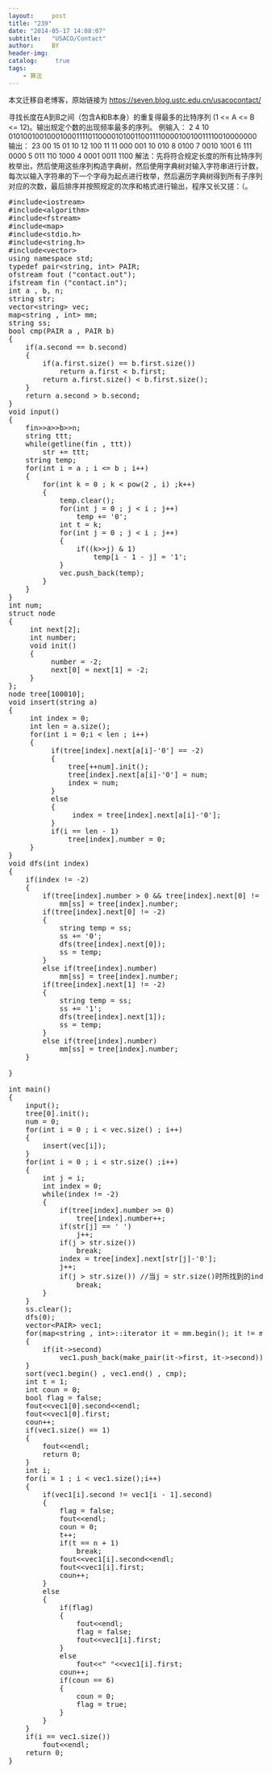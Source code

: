 ```yaml
---
layout:     post
title: "239"
date: "2014-05-17 14:08:07"
subtitle:   "USACO/Contact"
author:     BY
header-img:
catalog: 	 true
tags:
    - 算法
---
```


本文迁移自老博客，原始链接为 <https://seven.blog.ustc.edu.cn/usacocontact/>

寻找长度在A到B之间（包含A和B本身）的重复得最多的比特序列 (1 <= A <= B <= 12)。输出规定个数的出现频率最多的序列。
例输入：
2 4 10
01010010010001000111101100001010011001111000010010011110010000000
输出：
23
00
15
01 10
12
100
11
11 000 001
10
010
8
0100
7
0010 1001
6
111 0000
5
011 110 1000
4
0001 0011 1100
解法：先将符合规定长度的所有比特序列枚举出，然后使用这些序列构造字典树，然后使用字典树对输入字符串进行计数，每次以输入字符串的下一个字母为起点进行枚举，然后遍历字典树得到所有子序列对应的次数，最后排序并按照规定的次序和格式进行输出，程序又长又搓：（。
<pre class = "brush :[cpp]">
#include&lt;iostream&gt;
#include&lt;algorithm&gt;
#include&lt;fstream&gt;
#include&lt;map&gt;
#include&lt;stdio.h&gt;
#include&lt;string.h&gt;
#include&lt;vector&gt;
using namespace std;
typedef pair&lt;string, int&gt; PAIR;
ofstream fout ("contact.out");
ifstream fin ("contact.in");
int a , b, n;
string str;
vector&lt;string&gt; vec;
map&lt;string , int&gt; mm;
string ss;
bool cmp(PAIR a , PAIR b)
{
    if(a.second == b.second)
    {
        if(a.first.size() == b.first.size())
            return a.first < b.first;
        return a.first.size() < b.first.size();
    }
    return a.second > b.second;
}
void input()
{
	fin&gt;&gt;a&gt;&gt;b&gt;&gt;n;
	string ttt;
	while(getline(fin , ttt))
        str += ttt;
	string temp;
	for(int i = a ; i <= b ; i++)
	{
		for(int k = 0 ; k < pow(2 , i) ;k++)
		{
			temp.clear();
			for(int j = 0 ; j < i ; j++)
				temp += '0';
			int t = k;
			for(int j = 0 ; j < i ; j++)
			{
				if((k&gt;&gt;j) & 1)
					temp[i - 1 - j] = '1';
			}
			vec.push_back(temp);
		}
	}
}
int num;
struct node
{
     int next[2];
     int number;
     void init()
     {
          number = -2;
          next[0] = next[1] = -2;
     }
};
node tree[100010];
void insert(string a)
{
     int index = 0;
     int len = a.size();
     for(int i = 0;i < len ; i++)
     {
          if(tree[index].next[a[i]-'0'] == -2)
          {
			  tree[++num].init();
			  tree[index].next[a[i]-'0'] = num;
			  index = num;
          }
          else
          {
               index = tree[index].next[a[i]-'0'];
          }
		  if(i == len - 1)
			  tree[index].number = 0;
     }
}
void dfs(int index)
{
    if(index != -2)
    {
        if(tree[index].number > 0 && tree[index].next[0] != -2 && tree[index].next[1] != -2)
            mm[ss] = tree[index].number;
        if(tree[index].next[0] != -2)
        {
            string temp = ss;
            ss += '0';
            dfs(tree[index].next[0]);
            ss = temp;
        }
        else if(tree[index].number)
            mm[ss] = tree[index].number;
        if(tree[index].next[1] != -2)
        {
            string temp = ss;
            ss += '1';
            dfs(tree[index].next[1]);
            ss = temp;
        }
        else if(tree[index].number)
            mm[ss] = tree[index].number;
    }

}

int main()
{
	input();
	tree[0].init();
	num = 0;
	for(int i = 0 ; i < vec.size() ; i++)
	{
		insert(vec[i]);
	}
	for(int i = 0 ; i < str.size() ;i++)
	{
		int j = i;
		int index = 0;
	    while(index != -2)
		{
	    	if(tree[index].number >= 0)
				tree[index].number++;
            if(str[j] == ' ')
                j++;
            if(j > str.size())
                break;
			index = tree[index].next[str[j]-'0'];
			j++;
			if(j > str.size()) //当j = str.size()时所找到的index无效，退出
                break;
		}
	}
	ss.clear();
	dfs(0);
	vector&lt;PAIR&gt; vec1;
    for(map&lt;string , int&gt;::iterator it = mm.begin(); it != mm.end(); it++)
    {
        if(it->second)
            vec1.push_back(make_pair(it->first, it->second));
    }
    sort(vec1.begin() , vec1.end() , cmp);
    int t = 1;
    int coun = 0;
    bool flag = false;
    fout&lt;&lt;vec1[0].second&lt;&lt;endl;
    fout&lt;&lt;vec1[0].first;
    coun++;
    if(vec1.size() == 1)
    {
        fout&lt;&lt;endl;
        return 0;
    }
    int i;
    for(i = 1 ; i < vec1.size();i++)
    {
        if(vec1[i].second != vec1[i - 1].second)
        {
            flag = false;
            fout&lt;&lt;endl;
            coun = 0;
            t++;
            if(t == n + 1)
                break;
            fout&lt;&lt;vec1[i].second&lt;&lt;endl;
            fout&lt;&lt;vec1[i].first;
            coun++;
        }
        else
        {
            if(flag)
            {
                fout&lt;&lt;endl;
                flag = false;
                fout&lt;&lt;vec1[i].first;
            }
            else
                fout&lt;&lt;" "&lt;&lt;vec1[i].first;
            coun++;
            if(coun == 6)
            {
                coun = 0;
                flag = true;
            }
        }
    }
    if(i == vec1.size())
        fout&lt;&lt;endl;
	return 0;
}
</pre>
